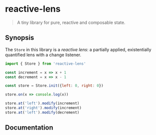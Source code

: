 # reactive-lens

> A tiny library for pure, reactive and composable state.

## Synopsis

The `Store` in this library is a _reactive lens_: a partially applied, existentially quantified lens with a change listener.

```javascript
import { Store } from 'reactive-lens'

const increment = x => x + 1
const decrement = x => x - 1

const store = Store.init({left: 0, right: 0})

store.on(x => console.log(x))

store.at('left').modify(increment)
store.at('right').modify(increment)
store.at('left').modify(decrement)
```

## Documentation

